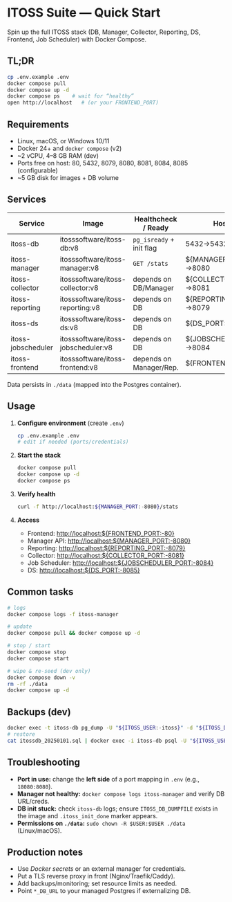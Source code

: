 # ITOSS Suite — Quick Start

Spin up the full ITOSS stack (DB, Manager, Collector, Reporting, DS, Frontend, Job Scheduler) with Docker Compose.

## TL;DR

```bash
cp .env.example .env
docker compose pull
docker compose up -d
docker compose ps    # wait for “healthy”
open http://localhost   # (or your FRONTEND_PORT)
```

## Requirements

- Linux, macOS, or Windows 10/11
- Docker 24+ and `docker compose` (v2)
- ~2 vCPU, 4–8 GB RAM (dev)
- Ports free on host: 80, 5432, 8079, 8080, 8081, 8084, 8085 (configurable)
- ~5 GB disk for images + DB volume

## Services

| Service            | Image                                | Healthcheck / Ready      | Host→Container |
|--------------------|--------------------------------------|--------------------------|----------------|
| itoss-db           | itosssoftware/itoss-db:v8            | `pg_isready` + init flag | 5432→5432      |
| itoss-manager      | itosssoftware/itoss-manager:v8       | `GET /stats`             | ${MANAGER_PORT:-8080}→8080 |
| itoss-collector    | itosssoftware/itoss-collector:v8     | depends on DB/Manager    | ${COLLECTOR_PORT:-8081}→8081 |
| itoss-reporting    | itosssoftware/itoss-reporting:v8     | depends on DB            | ${REPORTING_PORT:-8079}→8079 |
| itoss-ds           | itosssoftware/itoss-ds:v8            | depends on DB            | ${DS_PORT:-8085}→8085 |
| itoss-jobscheduler | itosssoftware/itoss-jobscheduler:v8  | depends on DB            | ${JOBSCHEDULER_PORT:-8084}→8084 |
| itoss-frontend     | itosssoftware/itoss-frontend:v8      | depends on Manager/Rep.  | ${FRONTEND_PORT:-80}→80 |

Data persists in `./data` (mapped into the Postgres container).

## Usage

1. **Configure environment** (create `.env`)
   ```bash
   cp .env.example .env
   # edit if needed (ports/credentials)
   ```

2. **Start the stack**
   ```bash
   docker compose pull
   docker compose up -d
   docker compose ps
   ```

3. **Verify health**
   ```bash
   curl -f http://localhost:${MANAGER_PORT:-8080}/stats
   ```

4. **Access**
   - Frontend: <http://localhost:${FRONTEND_PORT:-80}>
   - Manager API: <http://localhost:${MANAGER_PORT:-8080}>
   - Reporting: <http://localhost:${REPORTING_PORT:-8079}>
   - Collector: <http://localhost:${COLLECTOR_PORT:-8081}>
   - Job Scheduler: <http://localhost:${JOBSCHEDULER_PORT:-8084}>
   - DS: <http://localhost:${DS_PORT:-8085}>

## Common tasks

```bash
# logs
docker compose logs -f itoss-manager

# update
docker compose pull && docker compose up -d

# stop / start
docker compose stop
docker compose start

# wipe & re-seed (dev only)
docker compose down -v
rm -rf ./data
docker compose up -d
```

## Backups (dev)

```bash
docker exec -t itoss-db pg_dump -U "${ITOSS_USER:-itoss}" -d "${ITOSS_DB:-itossdb}" > itossdb_$(date +%Y%m%d).sql
# restore
cat itossdb_20250101.sql | docker exec -i itoss-db psql -U "${ITOSS_USER:-itoss}" -d "${ITOSS_DB:-itossdb}"
```

## Troubleshooting

- **Port in use:** change the **left side** of a port mapping in `.env` (e.g., `18080:8080`).  
- **Manager not healthy:** `docker compose logs itoss-manager` and verify DB URL/creds.  
- **DB init stuck:** check `itoss-db` logs; ensure `ITOSS_DB_DUMPFILE` exists in the image and `.itoss_init_done` marker appears.  
- **Permissions on `./data`:** `sudo chown -R $USER:$USER ./data` (Linux/macOS).

## Production notes

- Use *Docker secrets* or an external manager for credentials.
- Put a TLS reverse proxy in front (Nginx/Traefik/Caddy).
- Add backups/monitoring; set resource limits as needed.
- Point `*_DB_URL` to your managed Postgres if externalizing DB.
